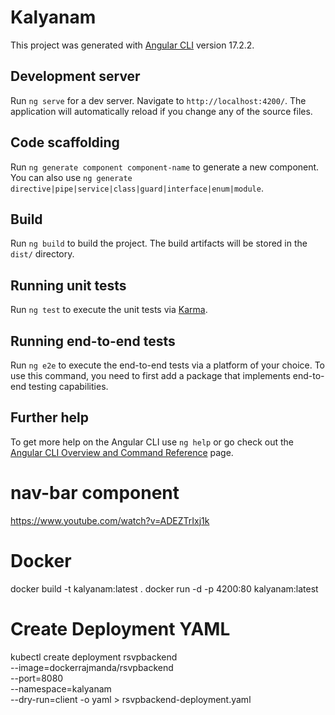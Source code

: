 # Kalyanam

This project was generated with [Angular CLI](https://github.com/angular/angular-cli) version 17.2.2.

## Development server

Run `ng serve` for a dev server. Navigate to `http://localhost:4200/`. The application will automatically reload if you change any of the source files.

## Code scaffolding

Run `ng generate component component-name` to generate a new component. You can also use `ng generate directive|pipe|service|class|guard|interface|enum|module`.

## Build

Run `ng build` to build the project. The build artifacts will be stored in the `dist/` directory.

## Running unit tests

Run `ng test` to execute the unit tests via [Karma](https://karma-runner.github.io).

## Running end-to-end tests

Run `ng e2e` to execute the end-to-end tests via a platform of your choice. To use this command, you need to first add a package that implements end-to-end testing capabilities.

## Further help

To get more help on the Angular CLI use `ng help` or go check out the [Angular CLI Overview and Command Reference](https://angular.io/cli) page.

# nav-bar component 
  https://www.youtube.com/watch?v=ADEZTrIxj1k
 

# Docker 
  docker build -t kalyanam:latest .
  docker run -d -p 4200:80 kalyanam:latest

# Create Deployment YAML 
kubectl create deployment rsvpbackend \
  --image=dockerrajmanda/rsvpbackend \
  --port=8080 \
  --namespace=kalyanam \
  --dry-run=client -o yaml > rsvpbackend-deployment.yaml


  
